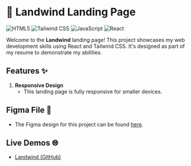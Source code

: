 # 🌟 Landwind Landing Page

![HTML5](https://img.shields.io/badge/HTML5-E34F26?style=for-the-badge&logo=html5&logoColor=white)
![Tailwind CSS](https://img.shields.io/badge/Tailwind_CSS-38B2AC?style=for-the-badge&logo=tailwind-css&logoColor=white)
![JavaScript](https://img.shields.io/badge/JavaScript-323330?style=for-the-badge&logo=javascript&logoColor=F7DF1E)
![React](https://img.shields.io/badge/React-%2320232a.svg?style=for-the-badge&logo=react&logoColor=%2361DAFB)

Welcome to the **Landwind** landing page! This project showcases my web development skills using React and Tailwind CSS. It's designed as part of my resume to demonstrate my abilities.

## Features ✨

1. **Responsive Design**
   - This landing page is fully responsive for smaller devices.

## Figma File 🎨

- The Figma design for this project can be found
  [here](https://www.figma.com/community/file/1125744163617429490).

## Live Demos 🌐

- [Landwind (GitHub)](https://nomaan-07.github.io/Landwind-react)
